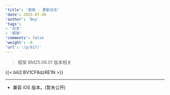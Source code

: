 ```yaml
---
'title': '框架 - 更新日志'
'date': 2025-07-30
'author': 'Bny'
'tags':
- '日志'
- '框架'
'comments': false
'weight': -8
'url': '/p/817/'
---
```


> 框架 BM25.08.01 版本相关

{{< bili2 BV1CF8dzRE1N >}}

---


- 兼容 iOS 版本。(暂未公开)
